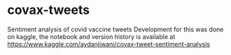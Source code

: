 # covax-tweets
Sentiment analysis of covid vaccine tweets
Development for this was done on kaggle, the notebook and version history is available at
https://www.kaggle.com/aydanjiwani/covax-tweet-sentiment-analysis
